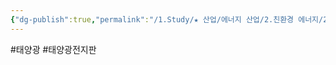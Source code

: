 ```yaml
---
{"dg-publish":true,"permalink":"/1.Study/★ 산업/에너지 산업/2.친환경 에너지/2.태양광/INFO_태양광/태양광 전지판/","created":"2023-06-15T15:17:30.132+09:00","updated":"2025-06-26T17:34:58.143+09:00"}
---
```


#태양광 #태양광전지판 